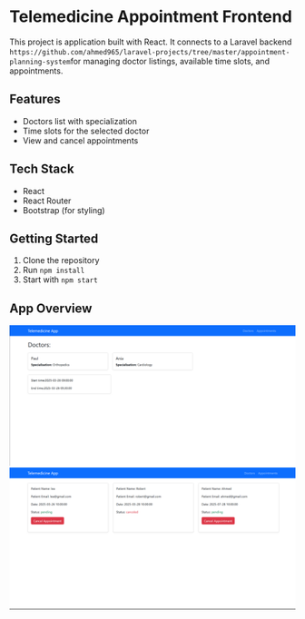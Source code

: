 # Telemedicine Appointment Frontend

This project is application built with React. It connects to a Laravel backend `https://github.com/ahmed965/laravel-projects/tree/master/appointment-planning-system`for managing doctor listings, available time slots, and appointments.

## Features

- Doctors list with specialization
- Time slots for the selected doctor
- View and cancel appointments

## Tech Stack

- React
- React Router
- Bootstrap (for styling)

## Getting Started

1. Clone the repository
2. Run `npm install`
3. Start with `npm start`

## App Overview

![doctors](./screenshots/doctors.png)
![appointments](./screenshots/appointments.png)
